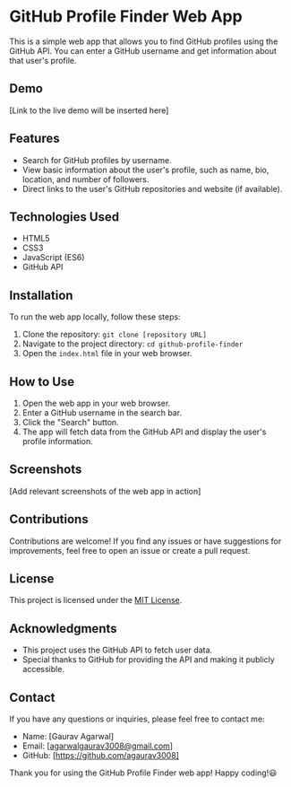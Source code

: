 # GitHub Profile Finder Web App

This is a simple web app that allows you to find GitHub profiles using the GitHub API. You can enter a GitHub username and get information about that user's profile.

## Demo

[Link to the live demo will be inserted here]

## Features

- Search for GitHub profiles by username.
- View basic information about the user's profile, such as name, bio, location, and number of followers.
- Direct links to the user's GitHub repositories and website (if available).

## Technologies Used

- HTML5
- CSS3
- JavaScript (ES6)
- GitHub API

## Installation

To run the web app locally, follow these steps:

1. Clone the repository: `git clone [repository URL]`
2. Navigate to the project directory: `cd github-profile-finder`
3. Open the `index.html` file in your web browser.

## How to Use

1. Open the web app in your web browser.
2. Enter a GitHub username in the search bar.
3. Click the "Search" button.
4. The app will fetch data from the GitHub API and display the user's profile information.

## Screenshots

[Add relevant screenshots of the web app in action]

## Contributions

Contributions are welcome! If you find any issues or have suggestions for improvements, feel free to open an issue or create a pull request.

## License

This project is licensed under the [MIT License](LICENSE).

## Acknowledgments

- This project uses the GitHub API to fetch user data.
- Special thanks to GitHub for providing the API and making it publicly accessible.

## Contact

If you have any questions or inquiries, please feel free to contact me:

- Name: [Gaurav Agarwal] 
- Email: [agarwalgaurav3008@gmail.com]
- GitHub: [https://github.com/agaurav3008]

Thank you for using the GitHub Profile Finder web app! Happy coding!😃